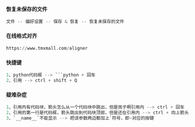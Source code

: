 #### 恢复未保存的文件

```python
文件 -- 偏好设置 -- 保存 & 恢复 -- 恢复未保存的文件
```

#### 在线格式对齐

```python
https://www.tmxmall.com/aligner
```

#### 快捷键

```python
1、python代码框 --> ```python + 回车
2、引用 --> ctrl + shift + Q
```

#### 疑难杂症

```python
1、引用内有代码块，箭头怎么从一个代码块中跳出，但是孩子啊引用内 --> ctrl + 回车
2、引用的第一行是代码框，箭头跳出到代码块顶部，但是还在引用内 --> ctrl + 向上箭头
3、`__name__`不能显示 --> 把该参数两边都加上`符号，即~对应的按键
```





